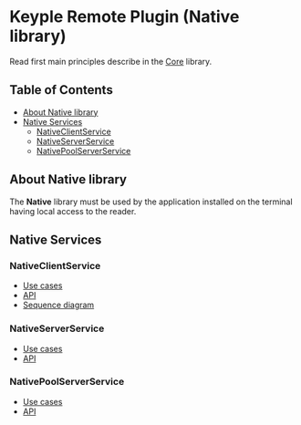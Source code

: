 # Keyple Remote Plugin (Native library)

Read first main principles describe in the [Core](../core/README.md) library.

## Table of Contents

* [About Native library](#about-native-library)
* [Native Services](#native-services)
    * [NativeClientService](#nativeclientservice)
    * [NativeServerService](#nativeserverservice)
    * [NativePoolServerService](#nativepoolserverservice)

## About Native library

The **Native** library must be used by the application installed on the terminal having local access to the reader.

## Native Services

### NativeClientService

* [Use cases](../core/README.md#remote-server-plugin)
* [API](../core/README.md#remote-server-plugin-api-class-diagram)
* [Sequence diagram](../core/README.md#remote-server-plugin-sequence-diagram)

### NativeServerService

* [Use cases](../core/README.md#remote-client-plugin)
* [API](../core/README.md#remote-client-plugin-api-class-diagram)

### NativePoolServerService

* [Use cases](../core/README.md#remote-pool-client-plugin)
* [API](../core/README.md#remote-pool-client-plugin-api-class-diagram)
